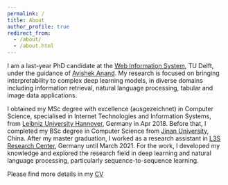 ```yaml
---
permalink: /
title: About 
author_profile: true
redirect_from: 
  - /about/
  - /about.html
---
```


I am a last-year PhD candidate at the [Web Information System](https://www.wis.ewi.tudelft.nl), TU Delft, under the guidance of [Avishek Anand](https://www.avishekanand.com). My research is focused on bringing interpretability to complex deep learning models, in diverse domains including information retrieval, natural language processing, tabular and image data applications. 

I obtained my MSc degree with excellence (ausgezeichnet) in Computer Science, specialised in Internet Technologies and Information Systems, from [Leibniz University Hannover](https://www.uni-hannover.de/de/), Germany in Apr 2018. Before that, I completed my BSc degree in Computer Science from [Jinan University](https://english.jnu.edu.cn), China. 
After my master graduation, I worked as a research assistant in [L3S Research Center](https://www.l3s.de), Germany until March 2021. For the work, I developed my knowledge and explored the research field in deep learning and natural language processing, particularly sequence-to-sequence learning.  

Please find more details in my [CV](/cv/)






